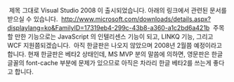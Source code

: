  제목 그대로 Visual Studio 2008 이 출시되었습니다. 아래의 링크에서 관련된 문서를  받으실 수 있습니다.
 http://www.microsoft.com/downloads/details.aspx?displaylang=ko&FamilyID=17319eb4-299c-43b8-a360-a1c2bd6a421b
 주목할 만한 기능으로는 JavaScript 의 인텔리센스 기능이 되고, LINKQ 기능, 그리고 WCF 지원쯤되겠습니다.
 아직 한글판은 나오지 않았으며 2008년 2월쯤 예정이라고 합니다. 현재 한글판은 베타2 상태인데, MS MVP 분의 말씀에 의하면, 영문판은 한글 글꼴의 font-cache 부분에 문제가 있으므로 아직은 차라리 한글 베타2를 쓰는게 좋다고 합니다.

